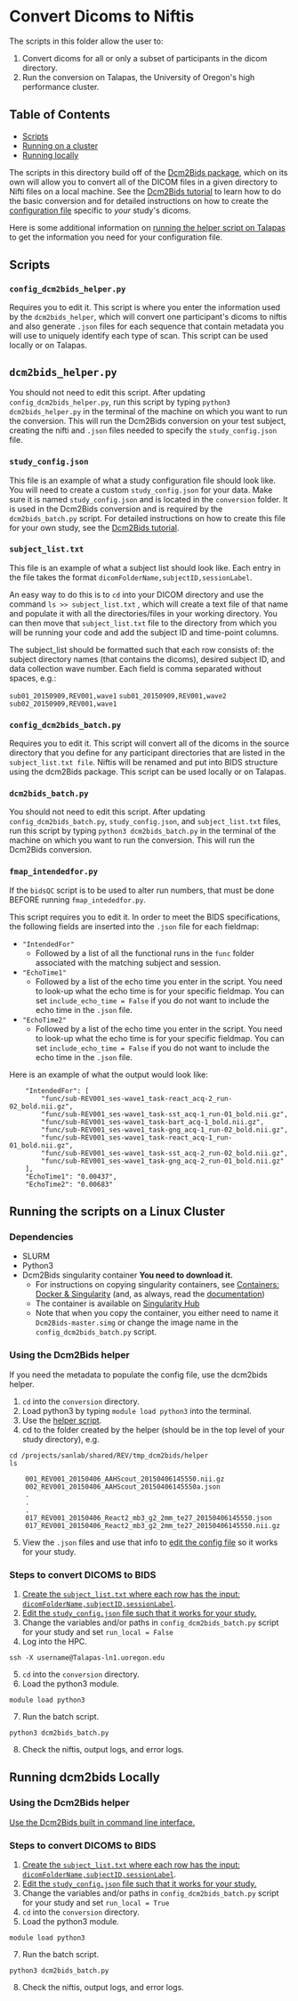 
# Convert Dicoms to Niftis

The scripts in this folder allow the user to:  

1. Convert dicoms for all or only a subset of participants in the dicom directory.  
2. Run the conversion on Talapas, the University of Oregon's high performance cluster.  

## Table of Contents

- [Scripts](#scripts)
- [Running on a cluster](#cluster)
- [Running locally](#local)
  
The scripts in this directory build off of the [Dcm2Bids package](https://github.com/UNFmontreal/Dcm2Bids), which on its own will allow you to convert all of the DICOM files in a given directory to Nifti files on a local machine. See the [Dcm2Bids tutorial](https://unfmontreal.github.io/Dcm2Bids/docs/2-tutorial/) to learn how to do the basic conversion and for detailed instructions on how to create the [configuration file](https://unfmontreal.github.io/Dcm2Bids/docs/3-configuration/) specific to _your_ study's dicoms.

Here is some additional information on [running the helper script on Talapas](#usingHelper) to get the information you need for your configuration file.

## Scripts<a name="scripts"/>

### `config_dcm2bids_helper.py`
  
Requires you to edit it. This script is where you enter the information used by the `dcm2bids_helper`, which will convert one participant's dicoms to niftis and also generate `.json` files for each sequence that contain metadata you will use to uniquely identify each type of scan. This script can be used locally or on Talapas.

## `dcm2bids_helper.py`<a name="helper"/>

You should not need to edit this script. After updating `config_dcm2bids_helper.py`, run this script by typing `python3 dcm2bids_helper.py` in the terminal of the machine on which you want to run the conversion. This will run the Dcm2Bids conversion on your test subject, creating the nifti and `.json` files needed to specify the `study_config.json` file.

### `study_config.json`<a name="study_config"/>

This file is an example of what a study configuration file should look like. You will need to create a custom `study_config.json` for your data. Make sure it is named `study_config.json` and is located in the `conversion` folder. It is used in the Dcm2Bids conversion and is required by the `dcm2bids_batch.py` script. For detailed instructions on how to create this file for your own study, see the [Dcm2Bids tutorial](https://unfmontreal.github.io/Dcm2Bids/docs/2-tutorial/#building-the-configuration-file).

### `subject_list.txt`

This file is an example of what a subject list should look like. Each entry in the file takes the format `dicomFolderName,subjectID,sessionLabel`.

An easy way to do this is to `cd` into your DICOM directory and use the command `ls >> subject_list.txt` , which will create a text file of that name and populate it with all the directories/files in your working directory. You can then move that `subject_list.txt` file to the directory from which you will be running your code and add the subject ID and time-point columns.

The subject_list should be formatted such that each row consists of: the subject directory names (that contains the dicoms), desired subject ID, and data collection wave number. Each field is comma separated without spaces, e.g.:

`sub01_20150909,REV001,wave1`
`sub01_20150909,REV001,wave2`
`sub02_20150909,REV001,wave1`

### `config_dcm2bids_batch.py`
  
Requires you to edit it. This script will convert all of the dicoms in the source directory that you define for any participant directories that are listed in the `subject_list.txt file`. Niftis will be renamed and put into BIDS structure using the dcm2Bids package. This script can be used locally or on Talapas.

### `dcm2bids_batch.py`
  
You should not need to edit this script. After updating `config_dcm2bids_batch.py`, `study_config.json`, and `subject_list.txt` files, run this script by typing `python3 dcm2bids_batch.py` in the terminal of the machine on which you want to run the conversion. This will run the Dcm2Bids conversion.

### `fmap_intendedfor.py`

If the `bidsQC` script is to be used to alter run numbers, that must be done BEFORE running `fmap_intededfor.py`. 

This script requires you to edit it. In order to meet the BIDS specifications, the following fields are inserted into the `.json` file for each fieldmap:

- `"IntendedFor"`
  - Followed by a list of all the functional runs in the `func` folder associated with the matching subject and session.
- `"EchoTime1"`
  - Followed by a list of the echo time you enter in the script. You need to look-up what the echo time is for your specific fieldmap. You can set `include_echo_time = False` if you do not want to include the echo time in the `.json` file.
- `"EchoTime2"`
  - Followed by a list of the echo time you enter in the script. You need to look-up what the echo time is for your specific fieldmap. You can set `include_echo_time = False` if you do not want to include the echo time in the `.json` file.

Here is an example of what the output would look like:

```{json}
    "IntendedFor": [
        "func/sub-REV001_ses-wave1_task-react_acq-2_run-02_bold.nii.gz",
        "func/sub-REV001_ses-wave1_task-sst_acq-1_run-01_bold.nii.gz",
        "func/sub-REV001_ses-wave1_task-bart_acq-1_bold.nii.gz",
        "func/sub-REV001_ses-wave1_task-gng_acq-1_run-02_bold.nii.gz",
        "func/sub-REV001_ses-wave1_task-react_acq-1_run-01_bold.nii.gz",
        "func/sub-REV001_ses-wave1_task-sst_acq-2_run-02_bold.nii.gz",
        "func/sub-REV001_ses-wave1_task-gng_acq-2_run-01_bold.nii.gz"
    ],
    "EchoTime1": "0.00437",
    "EchoTime2": "0.00683"
```

## Running the scripts on a Linux Cluster<a name="cluster"/>

### Dependencies

- SLURM
- Python3
- Dcm2Bids singularity container **You need to download it.**
  - For instructions on copying singularity containers, see [Containers: Docker & Singularity](https://uosanlab.atlassian.net/wiki/spaces/SW/pages/45285423) (and, as always, read the [documentation](http://singularity.lbl.gov/docs-build-container))
  - The container is available on [Singularity Hub](https://singularity-hub.org/collections/544)
  - Note that when you copy the container, you either need to name it `Dcm2Bids-master.simg` or change the image name in the `config_dcm2bids_batch.py` script.

### Using the Dcm2Bids helper <a name="usingHelper"/>

If you need the metadata to populate the config file, use the dcm2bids helper.

1. `cd` into the `conversion` directory.
2. Load python3 by typing `module load python3` into the terminal.
3. Use the [helper script](helper).
4. cd to the folder created by the helper (should be in the top level of your study directory), e.g. 

```{bash}
cd /projects/sanlab/shared/REV/tmp_dcm2bids/helper
ls 

    001_REV001_20150406_AAHScout_20150406145550.nii.gz
    002_REV001_20150406_AAHScout_20150406145550a.json
    .
    .
    .
    017_REV001_20150406_React2_mb3_g2_2mm_te27_20150406145550.json
    017_REV001_20150406_React2_mb3_g2_2mm_te27_20150406145550.nii.gz
```

5. View the `.json` files and use that info to [edit the config file](#study_config) so it works for your study.

### Steps to convert DICOMS to BIDS

1. [Create the `subject_list.txt` where each row has the input: `dicomFolderName,subjectID,sessionLabel`](#subject_list).
2. [Edit the `study_config.json` file such that it works for your study.](#config)
3. Change the variables and/or paths in `config_dcm2bids_batch.py` script for your study and set `run_local = False`
4. Log into the HPC.  

  `ssh -X username@Talapas-ln1.uoregon.edu`

5. `cd` into the `conversion` directory.
6. Load the python3 module.  

  `module load python3`

7. Run the batch script.  

  `python3 dcm2bids_batch.py`

8. Check the niftis, output logs, and error logs.

## Running dcm2bids Locally<a name="local"/>

### Using the Dcm2Bids helper

[Use the Dcm2Bids built in command line interface.](https://unfmontreal.github.io/Dcm2Bids/docs/1-usage/#command-line-interface-cli)

### Steps to convert DICOMS to BIDS

1. [Create the `subject_list.txt` where each row has the input: `dicomFolderName,subjectID,sessionLabel`](#subject_list).
2. [Edit the `study_config.json` file such that it works for your study.](#config)
3. Change the variables and/or paths in `config_dcm2bids_batch.py` script for your study and set `run_local = True`
4. `cd` into the `conversion` directory.
5. Load the python3 module.  

  `module load python3`

7. Run the batch script.  

  `python3 dcm2bids_batch.py`

8. Check the niftis, output logs, and error logs.

